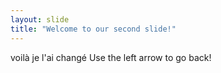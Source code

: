 ```yaml
---
layout: slide
title: "Welcome to our second slide!"
---
```

voilà je l'ai changé
Use the left arrow to go back!
